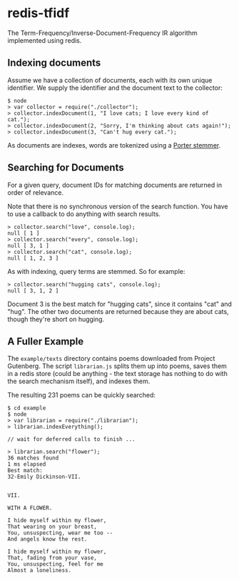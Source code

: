 redis-tfidf
===========

The Term-Frequency/Inverse-Document-Frequency IR algorithm 
implemented using redis.

Indexing documents
------------------

Assume we have a collection of documents, each with its own
unique identifier.  We supply the identifier and the document
text to the collector:

    $ node
    > var collector = require("./collector");
    > collector.indexDocument(1, "I love cats; I love every kind of cat.");
    > collector.indexDocument(2, "Sorry, I'm thinking about cats again!");
    > collector.indexDocument(3, "Can't hug every cat.");

As documents are indexes, words are tokenized using a 
[Porter stemmer](https://github.com/jedp/porter-stemmer).

 
Searching for Documents
-----------------------

For a given query, document IDs for matching documents are returned in order of
relevance.

Note that there is no synchronous version of the search function.  You have to 
use a callback to do anything with search results.

    > collector.search("love", console.log);
    null [ 1 ]
    > collector.search("every", console.log);
    null [ 3, 1 ]
    > collector.search("cat", console.log);
    null [ 1, 2, 3 ]

As with indexing, query terms are stemmed.  So for example:

    > collector.search("hugging cats", console.log);
    null [ 3, 1, 2 ]

Document 3 is the best match for "hugging cats", since it contains "cat" and
"hug".  The other two documents are returned because they are about cats,
though they're short on hugging.

A Fuller Example
----------------

The `example/texts` directory contains poems downloaded from Project
Gutenberg.  The script `librarian.js` splits them up into poems, saves
them in a redis store (could be anything - the text storage has nothing
to do with the search mechanism itself), and indexes them.

The resulting 231 poems can be quickly searched:

    $ cd example
    $ node
    > var librarian = require("./librarian");
    > librarian.indexEverything();

    // wait for deferred calls to finish ...

    > librarian.search("flower");
    36 matches found
    1 ms elapsed
    Best match:
    32-Emily Dickinson-VII.


    VII.

    WITH A FLOWER.

    I hide myself within my flower,
    That wearing on your breast,
    You, unsuspecting, wear me too --
    And angels know the rest.

    I hide myself within my flower,
    That, fading from your vase,
    You, unsuspecting, feel for me
    Almost a loneliness.


